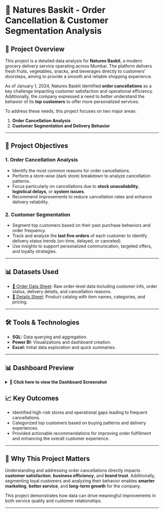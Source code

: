 # 🛒 Natures Baskit - Order Cancellation & Customer Segmentation Analysis

## 📌 Project Overview

This project is a detailed data analysis for **Natures Baskit**, a modern grocery delivery service operating across Mumbai. The platform delivers fresh fruits, vegetables, snacks, and beverages directly to customers' doorsteps, aiming to provide a smooth and reliable shopping experience.

As of January 1, 2024, Natures Baskit identified **order cancellations** as a key challenge impacting customer satisfaction and operational efficiency. Additionally, the company expressed a need to better understand the behavior of its **top customers** to offer more personalized services.

To address these needs, this project focuses on two major areas:
1. **Order Cancellation Analysis**
2. **Customer Segmentation and Delivery Behavior**

---

## 🎯 Project Objectives

### 1. Order Cancellation Analysis
- Identify the most common reasons for order cancellations.
- Perform a store-wise (dark store) breakdown to analyze cancellation patterns.
- Focus particularly on cancellations due to **stock unavailability**, **logistical delays**, or **system issues**.
- Recommend improvements to reduce cancellation rates and enhance delivery reliability.

### 2. Customer Segmentation
- Segment top customers based on their past purchase behaviors and order frequency.
- Track and analyze the **last five orders** of each customer to identify delivery status trends (on-time, delayed, or canceled).
- Use insights to support personalized communication, targeted offers, and loyalty strategies.

---

## 📊 Datasets Used

- [📄 Order Data Sheet]([https://your-link-to-order-data.com](https://github.com/rashi12121/Nature-s-Basket-Behavioural-Analysis-Refining-Customer-Satisfaction/blob/main/Nature'sBasket_Data.csv)): Raw order-level data including customer info, order status, delivery details, and cancellation reasons.
- [📄 Details Sheet]([https://your-link-to-details-sheet.com](https://github.com/rashi12121/Nature-s-Basket-Behavioural-Analysis-Refining-Customer-Satisfaction/blob/main/Nature'sBasket_Data.csv)): Product catalog with item names, categories, and pricing.

---

## 🛠️ Tools & Technologies


- **SQL:** Data querying and aggregation.
- **Power BI:** Visualizations and dashboard creation.
- **Excel:** Initial data exploration and quick summaries.

---
## 📊 Dashboard Preview

<details>
  <summary><strong>📸 Click here to view the Dashboard Screenshot</strong></summary>

  <br>

  <p align="center">
    <img src="[https://your-dashboard-image-link.com/dashboard.png" alt="Dashboard Screenshot](https://github.com/rashi12121/Nature-s-Basket-Behavioural-Analysis-Refining-Customer-Satisfaction/blob/main/Screenshot%202025-04-16%20221434.png)" width="700">
  </p>

</details>

## 📈 Key Outcomes

- Identified high-risk stores and operational gaps leading to frequent cancellations.
- Categorized top customers based on buying patterns and delivery experiences.
- Provided actionable recommendations for improving order fulfillment and enhancing the overall customer experience.

---

## 📌 Why This Project Matters

Understanding and addressing order cancellations directly impacts **customer satisfaction**, **business efficiency**, and **brand trust**. Additionally, segmenting loyal customers and analyzing their behavior enables **smarter marketing**, **better service**, and **long-term growth** for the company.

This project demonstrates how data can drive meaningful improvements in both service quality and customer relationships.

---

